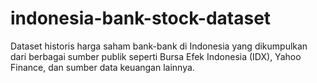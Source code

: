 # indonesia-bank-stock-dataset
Dataset historis harga saham bank-bank di Indonesia yang dikumpulkan dari berbagai sumber publik seperti Bursa Efek Indonesia (IDX), Yahoo Finance, dan sumber data keuangan lainnya.
